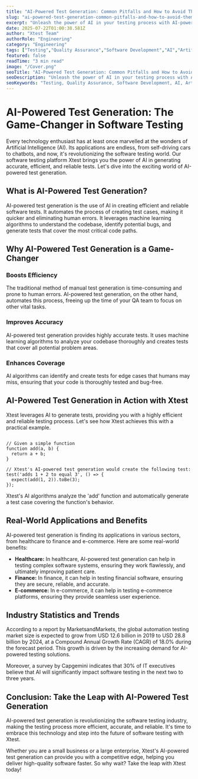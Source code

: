 ```yaml
---
title: "AI-Powered Test Generation: Common Pitfalls and How to Avoid Them"
slug: "ai-powered-test-generation-common-pitfalls-and-how-to-avoid-them"
excerpt: "Unleash the power of AI in your testing process with AI-powered test generation. Discover how artificial intelligence can automate, optimize, and revolutionize your software testing to ensure accuracy and efficiency. Dont miss out on our deep dive into how AI is reshaping test generation and what it means for the future of software development."
date: 2025-07-22T01:00:38.581Z
author: "Xtest Team"
authorRole: "Engineering"
category: "Engineering"
tags: ["Testing","Quality Assurance","Software Development","AI","Artificial Intelligence"]
featured: false
readTime: "3 min read"
image: "/Cover.png"
seoTitle: "AI-Powered Test Generation: Common Pitfalls and How to Avoid Them"
seoDescription: "Unleash the power of AI in your testing process with AI-powered test generation. Discover how artificial intelligence can automate, optimize, and revolutionize your software testing to ensure accuracy and efficiency. Dont miss out on our deep dive into how AI is reshaping test generation and what it means for the future of software development."
seoKeywords: "Testing, Quality Assurance, Software Development, AI, Artificial Intelligence"
---
```


# AI-Powered Test Generation: The Game-Changer in Software Testing

Every technology enthusiast has at least once marvelled at the wonders of Artificial Intelligence (AI). Its applications are endless, from self-driving cars to chatbots, and now, it's revolutionizing the software testing world. Our software testing platform Xtest brings you the power of AI in generating accurate, efficient, and reliable tests. Let's dive into the exciting world of AI-powered test generation.

## What is AI-Powered Test Generation?

AI-powered test generation is the use of AI in creating efficient and reliable software tests. It automates the process of creating test cases, making it quicker and eliminating human errors. It leverages machine learning algorithms to understand the codebase, identify potential bugs, and generate tests that cover the most critical code paths.

## Why AI-Powered Test Generation is a Game-Changer

### Boosts Efficiency

The traditional method of manual test generation is time-consuming and prone to human errors. AI-powered test generation, on the other hand, automates this process, freeing up the time of your QA team to focus on other vital tasks.

### Improves Accuracy

AI-powered test generation provides highly accurate tests. It uses machine learning algorithms to analyze your codebase thoroughly and creates tests that cover all potential problem areas.

### Enhances Coverage

AI algorithms can identify and create tests for edge cases that humans may miss, ensuring that your code is thoroughly tested and bug-free.

## AI-Powered Test Generation in Action with Xtest

Xtest leverages AI to generate tests, providing you with a highly efficient and reliable testing process. Let's see how Xtest achieves this with a practical example.

```

// Given a simple function
function add(a, b) {
  return a + b;
}

// Xtest's AI-powered test generation would create the following test:
test('adds 1 + 2 to equal 3', () => {
  expect(add(1, 2)).toBe(3);
});
```

Xtest's AI algorithms analyze the 'add' function and automatically generate a test case covering the function's behavior.

## Real-World Applications and Benefits

AI-powered test generation is finding its applications in various sectors, from healthcare to finance and e-commerce. Here are some real-world benefits:

*   **Healthcare:** In healthcare, AI-powered test generation can help in testing complex software systems, ensuring they work flawlessly, and ultimately improving patient care.
*   **Finance:** In finance, it can help in testing financial software, ensuring they are secure, reliable, and accurate.
*   **E-commerce:** In e-commerce, it can help in testing e-commerce platforms, ensuring they provide seamless user experience.

## Industry Statistics and Trends

According to a report by MarketsandMarkets, the global automation testing market size is expected to grow from USD 12.6 billion in 2019 to USD 28.8 billion by 2024, at a Compound Annual Growth Rate (CAGR) of 18.0% during the forecast period. This growth is driven by the increasing demand for AI-powered testing solutions.

Moreover, a survey by Capgemini indicates that 30% of IT executives believe that AI will significantly impact software testing in the next two to three years.

## Conclusion: Take the Leap with AI-Powered Test Generation

AI-powered test generation is revolutionizing the software testing industry, making the testing process more efficient, accurate, and reliable. It's time to embrace this technology and step into the future of software testing with Xtest.

Whether you are a small business or a large enterprise, Xtest's AI-powered test generation can provide you with a competitive edge, helping you deliver high-quality software faster. So why wait? Take the leap with Xtest today!